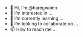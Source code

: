 - 👋 Hi, I’m @haregwoinn
- 👀 I’m interested in ...
- 🌱 I’m currently learning ...
- 💞️ I’m looking to collaborate on ...
- 📫 How to reach me ...

<!---
haregwoinn/haregwoinn is a ✨ special ✨ repository because its `README.md` (this file) appears on your GitHub profile.
You can click the Preview link to take a look at your changes.
--->
